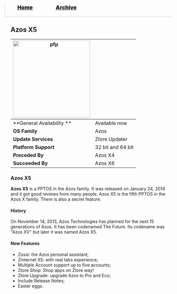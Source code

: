 <blockquote style="background: #0000;border-bottom: 1px solid #B2D2E1;height: 30px;margin: 0 -20px 20px;padding: 0px 20px 9px 40px;">
  <p style=""><a href="https://hexa-one.github.io/pptos-wiki/" style="font-size: 17px;font-weight: 900;font-style: normal;text-shadow: rgba(255,255,255,0.9) 0 1px 0;">Home</a>&nbsp;&nbsp;&nbsp;&nbsp;&nbsp;&nbsp;&nbsp;&nbsp;&nbsp;&nbsp;&nbsp;&nbsp;&nbsp;&nbsp;&nbsp;&nbsp;&nbsp;&nbsp;
    <a href="https://hexa-one.github.io/pptos-wiki/archive/" style="font-size: 17px;font-weight: 900;font-style: normal;text-shadow: rgba(255,255,255,0.9) 0 1px 0;">Archive</a>
  </p>
</blockquote>

## Azos X5 

| <a href="https://user-images.githubusercontent.com/58103738/133892941-aa33296e-756b-42f9-b8e8-7b4d7b9cfd1e.png"><img height="250" alt="pfp" src="https://user-images.githubusercontent.com/58103738/133892941-aa33296e-756b-42f9-b8e8-7b4d7b9cfd1e.png" /></a>| |
| ------------------------- | ----------------------------- |
| **General Availability ** | Available now                 |
| **OS Family**             | Azos                          |
| **Update Services**       | Ztore Updater                 |
| **Platform Support**      | 32 bit and 64 bit             |
| **Preceded By**           | Azos X4                       |
| **Succeeded By**          | Azos X6                       |

### Azos X5 

**Azos X5** is a PPTOS in the Azos family. It was released on January 24, 2014 and it got good reviews from many people. Azos X5 is the fifth PPTOS in the Azos X family. There is also a secret feature. 

#### History

On November 14, 2013, Azos Technologies has planned for the next 15 generations of Azos. It has been codenamed The Future. Its codename was "Azos XV" but later it was named Azos X5.

#### New Features

- Zossi: the Azos personal assistant;
- Zinternet X5: with real tabs experience;
- Multiple Account support up to five accounts;
- Ztore Shop: Shop apps on Ztore way!
- Ztore Upgrade: upgrade Azos to Pro and Eco;
- Include Release Notes;
- Easter eggs.

<body style="background-image: url(https://raw.githubusercontent.com/hexa-one/pptos-wiki/gh-pages/assets/background/background.png);background-repeat: no-repeat;background-attachment: fixed;background-size: cover;">